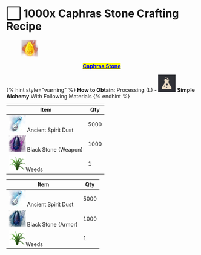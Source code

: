 # ⬜ 1000x Caphras Stone Crafting Recipe

<figure><img src="../../.gitbook/assets/image (306).png" alt=""><figcaption></figcaption></figure>

<p align="center"><a href="https://bdocodex.com/us/item/721003/"><mark style="color:blue;"><strong>Caphras Stone</strong></mark></a></p>

{% hint style="warning" %}
**How to Obtain**: Processing (L) - <img src="../../.gitbook/assets/QQ截图20221109033054.png" alt="" data-size="line"> **Simple Alchemy** With Following Materials
{% endhint %}

| Item                                                                                           | Qty  |
| ---------------------------------------------------------------------------------------------- | ---- |
| <img src="../../.gitbook/assets/image (307).png" alt="" data-size="line"> Ancient Spirit Dust  | 5000 |
| <img src="../../.gitbook/assets/image (308).png" alt="" data-size="line"> Black Stone (Weapon) | 1000 |
| <img src="../../.gitbook/assets/image (304).png" alt="" data-size="line">Weeds                 | 1    |

| Item                                                                                          | Qty  |
| --------------------------------------------------------------------------------------------- | ---- |
| <img src="../../.gitbook/assets/image (307).png" alt="" data-size="line"> Ancient Spirit Dust | 5000 |
| <img src="../../.gitbook/assets/image (309).png" alt="" data-size="line"> Black Stone (Armor) | 1000 |
| <img src="../../.gitbook/assets/image (304).png" alt="" data-size="line">Weeds                | 1    |

